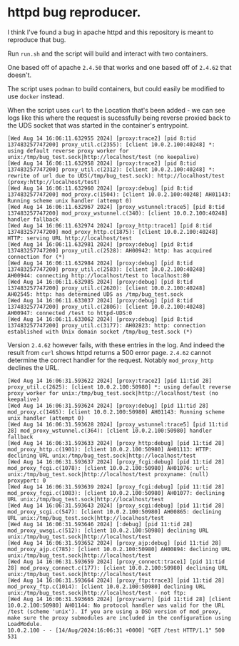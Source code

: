 # httpd bug reproducer.

I think I've found a bug in apache httpd and this repository is meant to
reproduce that bug.

Run `run.sh` and the script will build and interact with two containers.

One based off of apache `2.4.50` that works and one based off of `2.4.62` that doesn't.

The script uses `podman` to build containers, but could easily be modified to use `docker`
instead.

When the script uses `curl` to the Location that's been added - we can see logs like this where
the request is sucessfully being reverse proxied back to the UDS socket that was started in the
container's entrypoint.

```
[Wed Aug 14 16:06:11.632955 2024] [proxy:trace2] [pid 8:tid 137483257747200] proxy_util.c(2355): [client 10.0.2.100:40248] *: using default reverse proxy worker for unix:/tmp/bug_test.sock|http://localhost/test (no keepalive)
[Wed Aug 14 16:06:11.632958 2024] [proxy:trace2] [pid 8:tid 137483257747200] proxy_util.c(2312): [client 10.0.2.100:40248] *: rewrite of url due to UDS(/tmp/bug_test.sock): http://localhost/test (proxy:http://localhost/test)
[Wed Aug 14 16:06:11.632960 2024] [proxy:debug] [pid 8:tid 137483257747200] mod_proxy.c(1504): [client 10.0.2.100:40248] AH01143: Running scheme unix handler (attempt 0)
[Wed Aug 14 16:06:11.632967 2024] [proxy_wstunnel:trace5] [pid 8:tid 137483257747200] mod_proxy_wstunnel.c(340): [client 10.0.2.100:40248] handler fallback
[Wed Aug 14 16:06:11.632974 2024] [proxy_http:trace1] [pid 8:tid 137483257747200] mod_proxy_http.c(1875): [client 10.0.2.100:40248] HTTP: serving URL http://localhost/test
[Wed Aug 14 16:06:11.632981 2024] [proxy:debug] [pid 8:tid 137483257747200] proxy_util.c(2528): AH00942: http: has acquired connection for (*)
[Wed Aug 14 16:06:11.632984 2024] [proxy:debug] [pid 8:tid 137483257747200] proxy_util.c(2583): [client 10.0.2.100:40248] AH00944: connecting http://localhost/test to localhost:80
[Wed Aug 14 16:06:11.632985 2024] [proxy:debug] [pid 8:tid 137483257747200] proxy_util.c(2620): [client 10.0.2.100:40248] AH02545: http: has determined UDS as /tmp/bug_test.sock
[Wed Aug 14 16:06:11.633037 2024] [proxy:debug] [pid 8:tid 137483257747200] proxy_util.c(2806): [client 10.0.2.100:40248] AH00947: connected /test to httpd-UDS:0
[Wed Aug 14 16:06:11.633062 2024] [proxy:debug] [pid 8:tid 137483257747200] proxy_util.c(3177): AH02823: http: connection established with Unix domain socket /tmp/bug_test.sock (*)
```

Version `2.4.62` however fails, with these entries in the log. And indeed the result from `curl` shows httpd
returns a 500 error page. `2.4.62` cannot determine the correct handler for the request. Notably `mod_proxy_http` declines
the URL.

```
[Wed Aug 14 16:06:31.593622 2024] [proxy:trace2] [pid 11:tid 28] proxy_util.c(2625): [client 10.0.2.100:50980] *: using default reverse proxy worker for unix:/tmp/bug_test.sock|http://localhost/test (no keepalive)
[Wed Aug 14 16:06:31.593624 2024] [proxy:debug] [pid 11:tid 28] mod_proxy.c(1465): [client 10.0.2.100:50980] AH01143: Running scheme unix handler (attempt 0)
[Wed Aug 14 16:06:31.593628 2024] [proxy_wstunnel:trace5] [pid 11:tid 28] mod_proxy_wstunnel.c(364): [client 10.0.2.100:50980] handler fallback
[Wed Aug 14 16:06:31.593633 2024] [proxy_http:debug] [pid 11:tid 28] mod_proxy_http.c(1901): [client 10.0.2.100:50980] AH01113: HTTP: declining URL unix:/tmp/bug_test.sock|http://localhost/test
[Wed Aug 14 16:06:31.593637 2024] [proxy_fcgi:debug] [pid 11:tid 28] mod_proxy_fcgi.c(1078): [client 10.0.2.100:50980] AH01076: url: unix:/tmp/bug_test.sock|http://localhost/test proxyname: (null) proxyport: 0
[Wed Aug 14 16:06:31.593639 2024] [proxy_fcgi:debug] [pid 11:tid 28] mod_proxy_fcgi.c(1083): [client 10.0.2.100:50980] AH01077: declining URL unix:/tmp/bug_test.sock|http://localhost/test
[Wed Aug 14 16:06:31.593643 2024] [proxy_scgi:debug] [pid 11:tid 28] mod_proxy_scgi.c(547): [client 10.0.2.100:50980] AH00865: declining URL unix:/tmp/bug_test.sock|http://localhost/test
[Wed Aug 14 16:06:31.593646 2024] [:debug] [pid 11:tid 28] mod_proxy_uwsgi.c(512): [client 10.0.2.100:50980] declining URL unix:/tmp/bug_test.sock|http://localhost/test
[Wed Aug 14 16:06:31.593652 2024] [proxy_ajp:debug] [pid 11:tid 28] mod_proxy_ajp.c(785): [client 10.0.2.100:50980] AH00894: declining URL unix:/tmp/bug_test.sock|http://localhost/test
[Wed Aug 14 16:06:31.593659 2024] [proxy_connect:trace1] [pid 11:tid 28] mod_proxy_connect.c(177): [client 10.0.2.100:50980] declining URL unix:/tmp/bug_test.sock|http://localhost/test
[Wed Aug 14 16:06:31.593664 2024] [proxy_ftp:trace3] [pid 11:tid 28] mod_proxy_ftp.c(1014): [client 10.0.2.100:50980] declining URL unix:/tmp/bug_test.sock|http://localhost/test - not ftp:
[Wed Aug 14 16:06:31.593665 2024] [proxy:warn] [pid 11:tid 28] [client 10.0.2.100:50980] AH01144: No protocol handler was valid for the URL /test (scheme 'unix'). If you are using a DSO version of mod_proxy, make sure the proxy submodules are included in the configuration using LoadModule.
10.0.2.100 - - [14/Aug/2024:16:06:31 +0000] "GET /test HTTP/1.1" 500 531
```